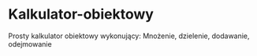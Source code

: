 # Kalkulator-obiektowy

Prosty kalkulator obiektowy wykonujący:
Mnożenie, dzielenie, dodawanie, odejmowanie
